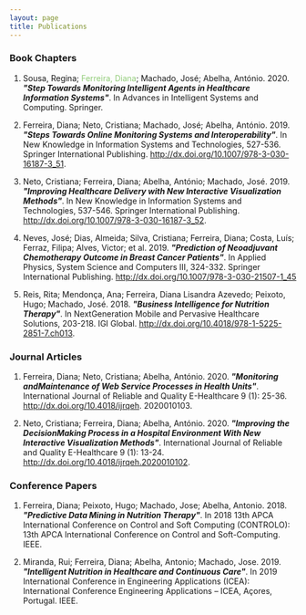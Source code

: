 ```yaml
---
layout: page
title: Publications
---
```



### Book Chapters

1. Sousa, Regina; <span style="color:#91CC78">Ferreira, Diana</span>; Machado, José; Abelha, António. 2020. ***"Step Towards Monitoring Intelligent Agents in Healthcare Information Systems"***. In Advances in Intelligent Systems and Computing. Springer.

2. Ferreira, Diana; Neto, Cristiana; Machado, José; Abelha, António. 2019. ***"Steps Towards Online Monitoring Systems and Interoperability"***. In New Knowledge in Information Systems and Technologies, 527-536. Springer International Publishing. http://dx.doi.org/10.1007/978-3-030-16187-3_51.

3. Neto, Cristiana; Ferreira, Diana; Abelha, António; Machado, José. 2019. ***"Improving Healthcare Delivery with New Interactive Visualization Methods"***. In New Knowledge in Information Systems and Technologies, 537-546. Springer International Publishing. http://dx.doi.org/10.1007/978-3-030-16187-3_52.

4. Neves, José; Dias, Almeida; Silva, Cristiana; Ferreira, Diana; Costa, Luís; Ferraz, Filipa; Alves, Victor; et al. 2019. ***"Prediction of Neoadjuvant Chemotherapy Outcome in Breast Cancer Patients"***. In Applied Physics, System Science and Computers III, 324-332. Springer International Publishing. http://dx.doi.org/10.1007/978-3-030-21507-1_45

5. Reis, Rita; Mendonça, Ana; Ferreira, Diana Lisandra Azevedo; Peixoto, Hugo; Machado, José. 2018. ***"Business Intelligence for Nutrition Therapy"***. In NextGeneration Mobile and Pervasive Healthcare Solutions, 203-218. IGI Global.
http://dx.doi.org/10.4018/978-1-5225-2851-7.ch013.

### Journal Articles

1. Ferreira, Diana; Neto, Cristiana; Abelha, António. 2020. ***"Monitoring andMaintenance of Web Service Processes in Health Units"***.  International Journal of Reliable and Quality E-Healthcare 9 (1): 25-36. http://dx.doi.org/10.4018/ijrqeh.
2020010103.

2. Neto, Cristiana; Ferreira, Diana; Abelha, António. 2020. ***"Improving the DecisionMaking Process in a Hospital Environment With New Interactive Visualization Methods"***. International Journal of Reliable and Quality E-Healthcare 9 (1): 13-24. http://dx.doi.org/10.4018/ijrqeh.2020010102.

### Conference Papers

1. Ferreira, Diana; Peixoto, Hugo; Machado, Jose; Abelha, Antonio. 2018. ***"Predictive Data Mining in Nutrition Therapy"***. In 2018 13th APCA International Conference on Control and Soft Computing (CONTROLO): 13th APCA International Conference on Control and Soft-Computing. IEEE.

2. Miranda, Rui; Ferreira, Diana; Abelha, Antonio; Machado, Jose. 2019. ***"Intelligent Nutrition in Healthcare and Continuous Care"***. In 2019 International Conference in Engineering Applications (ICEA): International Conference Engineering Applications – ICEA, Açores, Portugal. IEEE.

